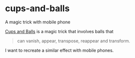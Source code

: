 # cups-and-balls
A magic trick with mobile phone

[Cups and Balls][cups-and-balls] is a magic trick that involves balls that

>  can vanish, appear, transpose, reappear and transform.

I want to recreate a similar effect with mobile phones.

[cups-and-balls]: https://en.wikipedia.org/wiki/Cups_and_balls
